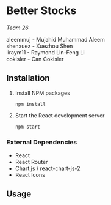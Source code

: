 
# Better Stocks

*Team 26*

aleemmuj - Mujahid Muhammad Aleem  
shenxuez - Xuezhou Shen  
liraym11 - Raymond Lin-Feng Li  
cokisler - Can Cokisler


## Installation

1.  Install NPM packages
   
    ```
    npm install
    ```

1.  Start the React development server

    ```
    npm start
    ```

### External Dependencies

*   React
*   React Router
*   Chart.js / react-chart-js-2
*   React Icons

## Usage
